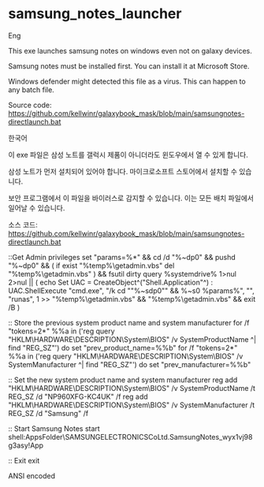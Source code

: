 # samsung_notes_launcher
Eng

This exe launches samsung notes on windows even not on galaxy devices. 

Samsung notes must be installed first. You can install it at Microsoft Store.

Windows defender might detected this file as a virus. This can happen to any batch file.

Source code: https://github.com/kellwinr/galaxybook_mask/blob/main/samsungnotes-directlaunch.bat

한국어

이 exe 파일은 삼성 노트를 갤럭시 제품이 아니더라도 윈도우에서 열 수 있게 합니다.

삼성 노트가 먼저 설치되어 있어야 합니다. 마이크로소프트 스토어에서 설치할 수 있습니다.

보안 프로그램에서 이 파일을 바이러스로 감지할 수 있습니다. 이는 모든 배치 파일에서 일어날 수 있습니다.

소스 코드: https://github.com/kellwinr/galaxybook_mask/blob/main/samsungnotes-directlaunch.bat

::Get Admin privileges
set "params=%*" && cd /d "%~dp0" && pushd "%~dp0" && ( if exist "%temp%\getadmin.vbs" del "%temp%\getadmin.vbs" ) && fsutil dirty query %systemdrive% 1>nul 2>nul || (  echo Set UAC = CreateObject^("Shell.Application"^) : UAC.ShellExecute "cmd.exe", "/k cd ""%~sdp0"" && %~s0 %params%", "", "runas", 1 >> "%temp%\getadmin.vbs" && "%temp%\getadmin.vbs" && exit /B )

:: Store the previous system product name and system manufacturer
for /f "tokens=2*" %%a in ('reg query "HKLM\HARDWARE\DESCRIPTION\System\BIOS" /v SystemProductName ^| find "REG_SZ"') do set "prev_product_name=%%b"
for /f "tokens=2*" %%a in ('reg query "HKLM\HARDWARE\DESCRIPTION\System\BIOS" /v SystemManufacturer ^| find "REG_SZ"') do set "prev_manufacturer=%%b"


:: Set the new system product name and system manufacturer
reg add "HKLM\HARDWARE\DESCRIPTION\System\BIOS" /v SystemProductName /t REG_SZ /d "NP960XFG-KC4UK" /f
reg add "HKLM\HARDWARE\DESCRIPTION\System\BIOS" /v SystemManufacturer /t REG_SZ /d "Samsung" /f

:: Start Samsung Notes
start shell:AppsFolder\SAMSUNGELECTRONICSCoLtd.SamsungNotes_wyx1vj98g3asy!App

:: Exit
exit

ANSI encoded
